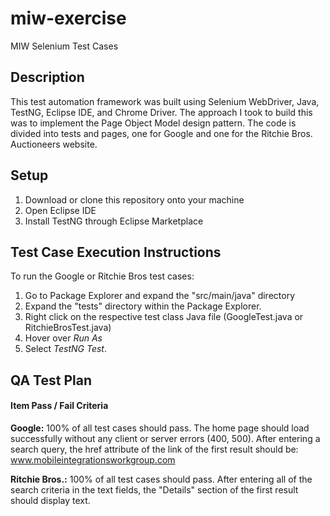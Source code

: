 # miw-exercise
MIW Selenium Test Cases

## Description
This test automation framework was built using Selenium WebDriver, Java, TestNG, Eclipse IDE, and Chrome Driver. The approach I took to build this was to implement the Page Object Model design pattern. The code is divided into tests and pages, one for Google and one for the Ritchie Bros. Auctioneers website. 

## Setup
1. Download or clone this repository onto your machine
2. Open Eclipse IDE
3. Install TestNG through Eclipse Marketplace

## Test Case Execution Instructions
To run the Google or Ritchie Bros test cases:
1. Go to Package Explorer and expand the "src/main/java" directory
2. Expand the "tests" directory within the Package Explorer. 
3. Right click on the respective test class Java file (GoogleTest.java or RitchieBrosTest.java)
4. Hover over <i>Run As</i>
5. Select <i>TestNG Test</i>.

## QA Test Plan

#### Item Pass / Fail Criteria

<b>Google:</b>
100% of all test cases should pass. The home page should load successfully without any client or server errors (400, 500). After entering a search query, the href attribute of the link of the first result should be: www.mobileintegrationsworkgroup.com

<b>Ritchie Bros.:</b>
100% of all test cases should pass. After entering all of the search criteria in the text fields, the "Details" section of the first result should display text.
